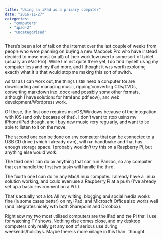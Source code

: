 ```yaml
---
title: "Using an iPad as a primary computer"
date: "2016-11-27"
categories: 
  - "computers"
  - "ipad-2"
  - "uncategorised"
---
```


There's been a lot of talk on the internet over the last couple of weeks from people who were planning on buying a new Macbook Pro who have instead decided to move most (or all) of their workflow over to some sort of tablet (usually an iPad Pro). While I'm not quite there yet, I do find myself using my computer less and my iPad more, and I thought it was worth exploring exactly what it is that would stop me making this sort of switch.

As far as I can work out, the things I still need a computer for are downloading and managing music, ripping/converting CDs/DVDs, converting markdown into .docx (and possibly some other formats, although I have solutions for html and pdf now), and web development/Wordpress work.

Of these, the first one requires macOS/Windows because of the integration with iOS (and only because of that). I don't want to stop using my iPhone/iPad though, and I buy new music very regularly, and want to be able to listen to it on the move.

The second one can be done on any computer that can be connected to a USB CD drive (which I already own), will run handbrake and that has enough storage space. I probably wouldn't try this on a Raspberry Pi, but anything else would work.

The third one I can do on anything that can run Pandoc, so any computer that can handle the first two tasks will handle the third.

The fourth one I can do on any Mac/Linux computer. I already have a Linux solution working, and could even use a Raspberry Pi at a push (I've already set up a basic environment on a Pi II).

That's actually not a lot. All my writing, blogging and social media works fine (in some cases better) on my iPad, and Microsoft Office also works well (and integrates nicely with both Sharepoint and Dropbox).

Right now my two most utilised computers are the iPad and the Pi that I use for watching TV shows. Nothing else comes close, and my desktop computers only really get any sort of serious use during weekends/holidays. Maybe there is more milage in this than I thought.
